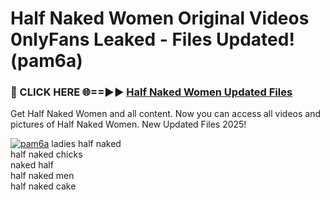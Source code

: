 # Half Naked Women Original Videos 0nlyFans Leaked - Files Updated! (pam6a)

<h3>🔴 CLICK HERE 🌐==►► <a href="https://tinyurl.com/yckcrads" rel="nofollow">Half Naked Women Updated Files</a></h3>

Get Half Naked Women and all content. Now you can access all videos and pictures of Half Naked Women. New Updated Files 2025!

[![pam6a](https://i.imgur.com/hpKpOFt.gif)](https://tinyurl.com/yckcrads)
ladies half naked<br>
half naked chicks<br>
naked half<br>
half naked men<br>
half naked cake